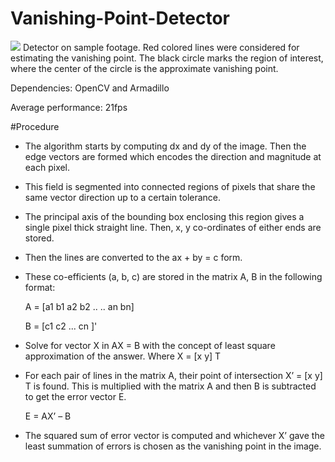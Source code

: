 # Vanishing-Point-Detector

![](https://cloud.githubusercontent.com/assets/8938083/9835917/7c594192-5a1f-11e5-986f-5877b56e1fe6.png)
Detector on sample footage. Red colored lines were considered for estimating the vanishing point. The black circle marks the region of interest, where the center of the circle is the approximate vanishing point.


Dependencies: OpenCV and Armadillo

Average performance: 21fps

#Procedure
* The algorithm starts by computing dx and dy of the image.
Then the edge vectors are formed which encodes the direction
and magnitude at each pixel.

* This field is segmented into connected regions of pixels that
share the same vector direction up to a certain tolerance.

* The principal axis of the bounding box enclosing this region
gives a single pixel thick straight line. Then, x, y co-ordinates of
either ends are stored.

* Then the lines are converted to the ax + by = c form.

* These co-efficients (a, b, c) are stored in the matrix A, B in the
following format:

     A = [a1 b1
          a2 b2
            ..
            ..
         an bn]
  
  
  
    B = [c1 c2 ... cn ]'

* Solve for vector X in AX = B with the concept of least
square approximation of the answer. Where X = [x y] T

* For each pair of lines in the matrix A, their point of intersection
X’ = [x y] T is found. This is multiplied with the matrix A and
then B is subtracted to get the error vector E.

    E = AX’ – B

* The squared sum of error vector is computed and whichever
X’ gave the least summation of errors is chosen as the
vanishing point in the image.
